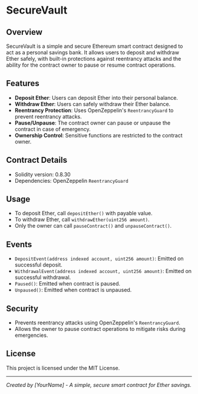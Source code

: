 # SecureVault

## Overview
SecureVault is a simple and secure Ethereum smart contract designed to act as a personal savings bank. It allows users to deposit and withdraw Ether safely, with built-in protections against reentrancy attacks and the ability for the contract owner to pause or resume contract operations.

## Features

- **Deposit Ether**: Users can deposit Ether into their personal balance.
- **Withdraw Ether**: Users can safely withdraw their Ether balance.
- **Reentrancy Protection**: Uses OpenZeppelin's `ReentrancyGuard` to prevent reentrancy attacks.
- **Pause/Unpause**: The contract owner can pause or unpause the contract in case of emergency.
- **Ownership Control**: Sensitive functions are restricted to the contract owner.

## Contract Details

- Solidity version: 0.8.30
- Dependencies: OpenZeppelin `ReentrancyGuard`

## Usage

- To deposit Ether, call `depositEther()` with payable value.
- To withdraw Ether, call `withdrawEther(uint256 amount)`.
- Only the owner can call `pauseContract()` and `unpauseContract()`.

## Events

- `DepositEvent(address indexed account, uint256 amount)`: Emitted on successful deposit.
- `WithdrawalEvent(address indexed account, uint256 amount)`: Emitted on successful withdrawal.
- `Paused()`: Emitted when contract is paused.
- `Unpaused()`: Emitted when contract is unpaused.

## Security

- Prevents reentrancy attacks using OpenZeppelin's `ReentrancyGuard`.
- Allows the owner to pause contract operations to mitigate risks during emergencies.

## License

This project is licensed under the MIT License.

---

*Created by [YourName] - A simple, secure smart contract for Ether savings.*
